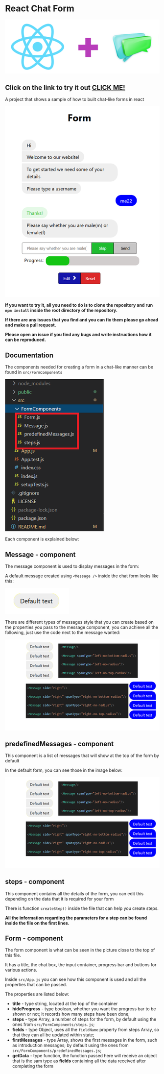 # React Chat Form

![React Chat form](https://raw.githubusercontent.com/mdLn1/ReactChatForm/master/public/images/bck_react_chat.png "React Chat form background image")

## Click on the link to try it out [CLICK ME!](https://react-chat-form.herokuapp.com/)

A project that shows a sample of how to built chat-like forms in react

![Example form](https://raw.githubusercontent.com/mdLn1/ReactChatForm/master/public/images/form_example.PNG "React Chat form example")

**If you want to try it, all you need to do is to clone the repository and run `npm install` inside the root directory of the repository.**

__If there are any issues that you find and you can fix them please go ahead and make a pull request.__

**Please open an issue if you find any bugs and write instructions how it can be reproduced.**

## Documentation

The components needed for creating a form in a chat-like manner can be found in `src/FormComponents`

![Form Components](https://raw.githubusercontent.com/mdLn1/ReactChatForm/master/public/images/form_components.png "elements for a chat form")

Each component is explained below:

## Message - component

The message component is used to display messages in the form:

A default message created using `<Message />` inside the chat form looks like this:

![Default Message](https://raw.githubusercontent.com/mdLn1/ReactChatForm/master/public/images/default_message.png "default message img")

There are different types of messages style that you can create based on the properties you pass to the message component, you can achieve all the following, just use the code next to the message wanted:

![Message types](https://raw.githubusercontent.com/mdLn1/ReactChatForm/master/public/images/message_types.png "messages types img")

## predefinedMessages - component

This component is a list of messages that will show at the top of the form by default

In the default form, you can see those in the image below:

![Predefined messages](https://raw.githubusercontent.com/mdLn1/ReactChatForm/master/public/images/message_types.png "predefined messages img")

## steps - component

This component contains all the details of the form, you can edit this depending on the data that it is required for your form

There is function `createStep()` inside the file that can help you create steps.

**All the information regarding the parameters for a step can be found inside the file on the first lines.**

## Form - component

The form component is what can be seen in the picture close to the top of this file.

It has a title, the chat box, the input container, progress bar and buttons for various actions.

Inside `src/App.js` you can see how this component is used and all the properties that can be passed.

The properties are listed below:

* **title** - type string, located at the top of the container
* **hideProgress** - type boolean, whether you want the progress bar to be shown or not; it records how many steps have been done;
* **steps** - type Array, a number of steps for the form, by default using the ones from `src/FormComponents/steps.js`;
* **fields** - type Object, uses all the `fieldName` property from steps Array, so that they can all be updated within state;
* **firstMessages** - type Array, shows the first messages in the form, such as introduction messages; by default using the ones from `src/FormComponents/predefinedMessages.js`;
* **getData** - type function, the function passed here will receive an object that is the sam type as **fields** containing all the data received after completing the form
